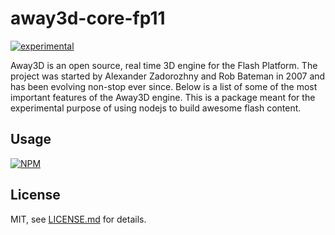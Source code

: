 # away3d-core-fp11

[![experimental](http://badges.github.io/stability-badges/dist/experimental.svg)](http://github.com/badges/stability-badges)

Away3D is an open source, real time 3D engine for the Flash Platform. The project was started by Alexander Zadorozhny and Rob Bateman in 2007 and has been evolving non-stop ever since. Below is a list of some of the most important features of the Away3D engine. This is a package meant for the experimental purpose of using nodejs to build awesome flash content.

## Usage

[![NPM](https://nodei.co/npm/away3d-core-fp11.png)](https://nodei.co/npm/away3d-core-fp11/)

## License

MIT, see [LICENSE.md](http://github.com/bunnybones1/away3d-core-fp11/blob/master/LICENSE.md) for details.
